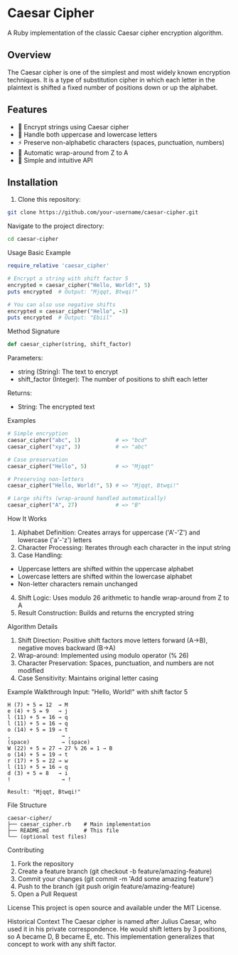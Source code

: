 # Caesar Cipher

A Ruby implementation of the classic Caesar cipher encryption algorithm.

## Overview

The Caesar cipher is one of the simplest and most widely known encryption techniques. It is a type of substitution cipher in which each letter in the plaintext is shifted a fixed number of positions down or up the alphabet.

## Features

- 🔐 Encrypt strings using Caesar cipher
- 🔄 Handle both uppercase and lowercase letters
- ⚡ Preserve non-alphabetic characters (spaces, punctuation, numbers)
- 🔄 Automatic wrap-around from Z to A
- 🎯 Simple and intuitive API

## Installation

1. Clone this repository:
```bash
git clone https://github.com/your-username/caesar-cipher.git
```
Navigate to the project directory:

```bash
cd caesar-cipher
```
Usage
Basic Example
```ruby
require_relative 'caesar_cipher'

# Encrypt a string with shift factor 5
encrypted = caesar_cipher("Hello, World!", 5)
puts encrypted  # Output: "Mjqqt, Btwqi!"

# You can also use negative shifts
encrypted = caesar_cipher("Hello", -3)
puts encrypted  # Output: "Ebiil"
```

Method Signature
```ruby
def caesar_cipher(string, shift_factor)
```

Parameters:
- string (String): The text to encrypt
- shift_factor (Integer): The number of positions to shift each letter

Returns:
- String: The encrypted text

Examples
```ruby
# Simple encryption
caesar_cipher("abc", 1)           # => "bcd"
caesar_cipher("xyz", 3)           # => "abc"

# Case preservation
caesar_cipher("Hello", 5)         # => "Mjqqt"

# Preserving non-letters
caesar_cipher("Hello, World!", 5) # => "Mjqqt, Btwqi!"

# Large shifts (wrap-around handled automatically)
caesar_cipher("A", 27)            # => "B"
```

How It Works
1. Alphabet Definition: Creates arrays for uppercase ('A'-'Z') and lowercase ('a'-'z') letters
2. Character Processing: Iterates through each character in the input string
3. Case Handling:
  - Uppercase letters are shifted within the uppercase alphabet
  - Lowercase letters are shifted within the lowercase alphabet
  - Non-letter characters remain unchanged
4. Shift Logic: Uses modulo 26 arithmetic to handle wrap-around from Z to A
5. Result Construction: Builds and returns the encrypted string

Algorithm Details
1. Shift Direction: Positive shift factors move letters forward (A→B), negative moves backward (B→A)
2. Wrap-around: Implemented using modulo operator (% 26)
3. Character Preservation: Spaces, punctuation, and numbers are not modified
4. Case Sensitivity: Maintains original letter casing

Example Walkthrough
Input: "Hello, World!" with shift factor 5

```text
H (7) + 5 = 12  → M
e (4) + 5 = 9   → j
l (11) + 5 = 16 → q
l (11) + 5 = 16 → q
o (14) + 5 = 19 → t
,                → ,
(space)          → (space)
W (22) + 5 = 27 → 27 % 26 = 1 → B
o (14) + 5 = 19 → t
r (17) + 5 = 22 → w
l (11) + 5 = 16 → q
d (3) + 5 = 8   → i
!                → !

Result: "Mjqqt, Btwqi!"
```

File Structure
```text
caesar-cipher/
├── caesar_cipher.rb    # Main implementation
├── README.md           # This file
└── (optional test files)
```

Contributing
1. Fork the repository
2. Create a feature branch (git checkout -b feature/amazing-feature)
3. Commit your changes (git commit -m 'Add some amazing feature')
4. Push to the branch (git push origin feature/amazing-feature)
5. Open a Pull Request

License
This project is open source and available under the MIT License.

Historical Context
The Caesar cipher is named after Julius Caesar, who used it in his private correspondence. He would shift letters by 3 positions, so A became D, B became E, etc. This implementation generalizes that concept to work with any shift factor.
